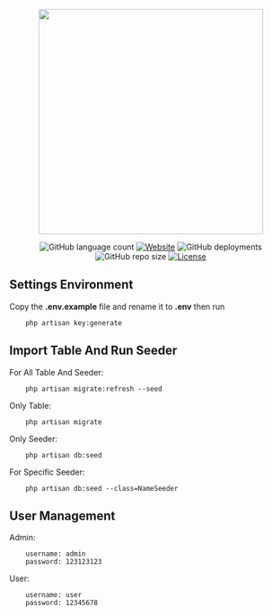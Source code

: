 <p align="center"><img src="https://raw.githubusercontent.com/laravel/art/master/logo-lockup/5%20SVG/2%20CMYK/1%20Full%20Color/laravel-logolockup-cmyk-red.svg" width="400"></p>

<p align="center">
<img alt="GitHub language count" src="https://img.shields.io/static/v1?label=version&message=8.5.0">
<a href="https://dryaslibrary.herokuapp.com/"><img alt="Website" src="https://img.shields.io/website?url=https://dryaslibrary.herokuapp.com/"></a>
<img alt="GitHub deployments" src="https://img.shields.io/github/deployments/rdp77/dryas-library/dryaslibrary">
<img alt="GitHub repo size" src="https://img.shields.io/github/repo-size/rdp77/dryas-library">
<a href="https://github.com/rdp77/dryas-library/blob/master/LICENSE"><img src="https://poser.pugx.org/laravel/framework/license.svg" alt="License"></a>
</p>

## Settings Environment

Copy the <b>.env.example</b> file and rename it to <b>.env</b> then run
```
    php artisan key:generate
```

## Import Table And Run Seeder

For All Table And Seeder: 
```
    php artisan migrate:refresh --seed
```

Only Table: 
```
    php artisan migrate
```

Only Seeder: 
```
    php artisan db:seed
```

For Specific Seeder: 
```
    php artisan db:seed --class=NameSeeder
```

## User Management

Admin: 
```
    username: admin
    password: 123123123
```

User: 
```
    username: user
    password: 12345678
```